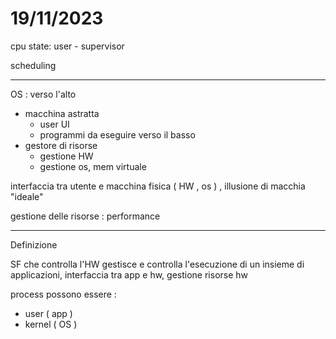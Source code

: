 # 19/11/2023

cpu state:
user - supervisor

scheduling

----
OS : 
verso l'alto
- macchina astratta
	- user UI
	- programmi da eseguire
verso il basso
- gestore di risorse
	- gestione HW
	- gestione os, mem virtuale

interfaccia tra utente e macchina fisica ( HW , os ) , illusione di macchia "ideale"

gestione delle risorse : performance

--- 
Definizione

SF che controlla l'HW
gestisce e controlla l'esecuzione di un insieme di applicazioni, interfaccia tra app e hw, gestione risorse hw

process possono essere : 
+ user ( app )
+ kernel ( OS )



